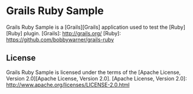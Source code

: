 Grails Ruby Sample
===

Grails Ruby Sample is a [Grails][Grails] application used to test the [Ruby][Ruby] plugin.
[Grails]: http://grails.org/
[Ruby]: https://github.com/bobbywarner/grails-ruby
	
License
---

Grails Ruby Sample is licensed under the terms of the [Apache License, Version 2.0][Apache License, Version 2.0].
[Apache License, Version 2.0]: http://www.apache.org/licenses/LICENSE-2.0.html
